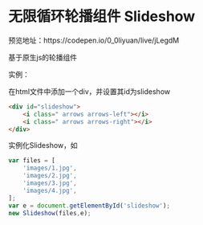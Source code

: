 # 无限循环轮播组件 Slideshow

<p>预览地址：https://codepen.io/0_0liyuan/live/jLegdM
<p>基于原生js的轮播组件</br>

<p>实例：</br>

在html文件中添加一个div，并设置其id为slideshow

```html
<div id="slideshow">
	<i class=" arrows arrows-left"></i>
	<i class=" arrows arrows-right"></i>
</div>
```

实例化Slideshow，如

```javascript
var files = [
	'images/1.jpg',
	'images/2.jpg',
	'images/3.jpg',
	'images/4.jpg',
];
var e = document.getElementById('slideshow');
new Slideshow(files,e);
```
